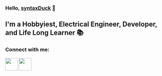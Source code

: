 ### Hello, [syntaxDuck] 🦆

## I'm a Hobbyiest, Electrical Engineer, Developer, and Life Long Learner 📚

### Connect with me:

[<img align="left" width="40px" src="https://user-images.githubusercontent.com/59189020/135370896-cf682074-a803-4d2e-8381-408375c8c276.png" />][linkedin]
[<img align="left" width="40px" src=https://user-images.githubusercontent.com/59189020/135370439-7036881c-25a2-4835-9949-9720c16868a4.png />][instagram]


[syntaxDuck]: https://github.com/syntaxDuck?tab=repositories
[linkedin]: https://www.linkedin.com/in/kameron-comer/
[instagram]: https://www.instagram.com/syntax_duck/

<!--
**syntaxDuck/syntaxDuck** is a ✨ _special_ ✨ repository because its `README.md` (this file) appears on your GitHub profile.

Here are some ideas to get you started:

- 🔭 I’m currently working on ...
- 🌱 I’m currently learning ...
- 👯 I’m looking to collaborate on ...
- 🤔 I’m looking for help with ...
- 💬 Ask me about ...
- 📫 How to reach me: ...
- 😄 Pronouns: ...
- ⚡ Fun fact: ...
-->
